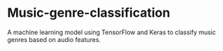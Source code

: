 # Music-genre-classification
 A machine learning model using TensorFlow and Keras to classify music genres based on audio features.
